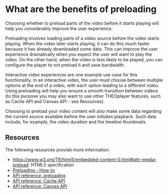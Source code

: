# What are the benefits of preloading

Choosing whether to preload parts of the video before it starts playing will help you considerably improve the user experience.

Preloading involves loading parts of a video source before the video starts playing. When the video later starts playing, it can do this much faster because it has already downloaded some data. This can improve the user experience dramatically when you expect the user will want to play the video. On the other hand, when the video is less likely to be played, you can configure the player to not preload it and save bandwidth.

Interactive video experiences are one example use case for this functionality. In an interactive video, the user must choose between multiple options at the end of a video, with each option leading to a different video. Using preloading will help you ensure a smooth transition between videos (to this purpose you may also want to use other THEOplayer features, such as Cache API and Canvas API - see Resources).

Choosing to preload your video content will also make some data regarding the current source available before the user initiates playback. Such data include, for example, the video duration and the timeline thumbnails.

## Resources

The following resources provide more information:

- https://www.w3.org/TR/html5/embedded-content-0.html#attr-media-preload: HTML5 specification
- [Preloading - How-to](../how-to-guides/07-miscellaneous/09-preloading.md)
- [API reference: preloading](pathname:///theoplayer/v7/api-reference/web/types/PreloadType.html)
- [API reference: Cache API](pathname:///theoplayer/v7/api-reference/web/interfaces/Cache.html)
- [API reference: Canvas API](pathname:///theoplayer/v7/api-reference/web/interfaces/Canvas.html)
